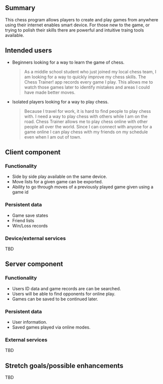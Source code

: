 ## Summary

This chess program allows players to create and play games from anywhere using their internet enables smart device. For those new to the game, or trying to polish their skills there are powerful and intuitive traing tools available.
## Intended users



* Beginners looking for a way to learn the game of chess.

    > As a middle school student who just joined my local chess team, I am looking for a way to quickly improve my chess skills. The Chess Trainer! app records every game I play. This allows me to watch those games later to identify mistakes and areas I could have made better moves.

* Isolated players looking for a way to play chess.

    > Because I travel for work, it is hard to find people to play chess with. I need a way to play chess with others while I am on the road. Chess Trainer allows me to play chess online with other people all over the world. Since I can connect with anyone for a game online  I can play chess with my friends on my schedule even when I am out of town.

## Client component

### Functionality

* Side by side play available on the same device.
* Move lists for a given game can be exported.
* Ability to go through moves of a previously played game given using a game id

### Persistent data

* Game save states
* Friend lists
* Win/Loss records
    
### Device/external services

TBD
    
## Server component

### Functionality

* Users ID data and game records are can be searched.
* Users will be able to find opponents for online play.
* Games can be saved to be continued later.

### Persistent data

* User information.
* Saved games played via online modes.

### External services

TBD

## Stretch goals/possible enhancements 

TBD